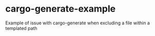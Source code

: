 # cargo-generate-example
Example of issue with cargo-generate when excluding a file within a templated path

